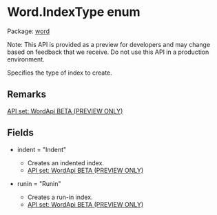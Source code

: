 # Word.IndexType enum

Package: [word](/en-us/javascript/api/word)

Note: This API is provided as a preview for developers and may change based on feedback that we receive. Do not use this API in a production environment.

Specifies the type of index to create.

## Remarks

[API set: WordApi BETA (PREVIEW ONLY)](/en-us/javascript/api/requirement-sets/word/word-api-requirement-sets)

## Fields

- indent = "Indent"
  - Creates an indented index.
  - [API set: WordApi BETA (PREVIEW ONLY)](/en-us/javascript/api/requirement-sets/word/word-api-requirement-sets)

- runin = "Runin"
  - Creates a run-in index.
  - [API set: WordApi BETA (PREVIEW ONLY)](/en-us/javascript/api/requirement-sets/word/word-api-requirement-sets)
